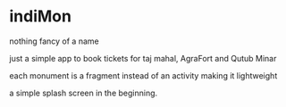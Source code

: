 # indiMon

nothing fancy of a name 

just a simple app to book tickets for taj mahal, AgraFort and Qutub Minar

each monument is a fragment instead of an activity making it lightweight

a simple splash screen in the beginning.